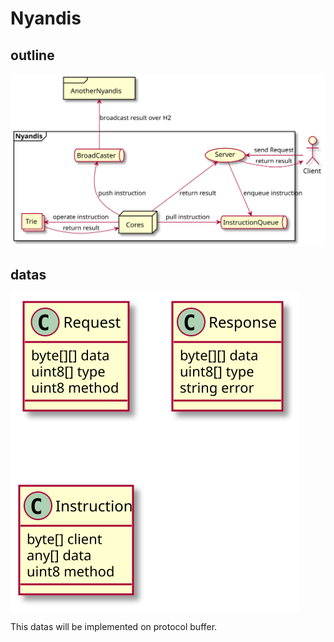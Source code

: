 # Nyandis

## outline

![](out/uml/outline/Outline.svg)

## datas

![](out/uml/data/Datas.svg)

This datas will be implemented on protocol buffer.
